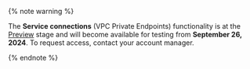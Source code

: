 {% note warning %}

The **Service connections** (VPC Private Endpoints) functionality is at the [Preview](../../overview/concepts/launch-stages.md) stage and will become available for testing from **September 26, 2024**. To request access, contact your account manager.

{% endnote %}